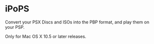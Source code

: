 iPoPS
=====

Convert your PSX Discs and ISOs into the PBP format, and play them on your PSP.

Only for Mac OS X 10.5 or later releases.